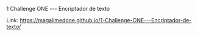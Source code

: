 1 Challenge ONE --- Encriptador de texto

Link: https://magalimedone.github.io/1-Challenge-ONE---Encriptador-de-texto/
